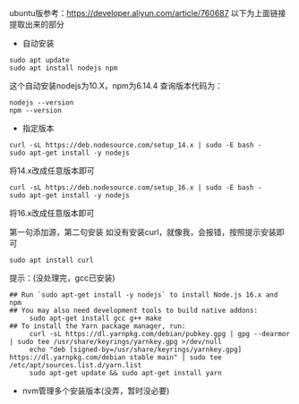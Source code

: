 ubuntu版参考：https://developer.aliyun.com/article/760687
以下为上面链接提取出来的部分
- 自动安装
```shell
sudo apt update
sudo apt install nodejs npm
```
这个自动安装nodejs为10.X，npm为6.14.4
查询版本代码为：
```
nodejs --version
npm --version
```
- 指定版本
```
curl -sL https://deb.nodesource.com/setup_14.x | sudo -E bash -
sudo apt-get install -y nodejs
```
将14.x改成任意版本即可
```shell
curl -sL https://deb.nodesource.com/setup_16.x | sudo -E bash -
sudo apt-get install -y nodejs
```
将16.x改成任意版本即可

第一句添加源，第二句安装
如没有安装curl，就像我，会报错，按照提示安装即可
```
sudo apt install curl
```

提示：(没处理完，gcc已安装)
```
## Run `sudo apt-get install -y nodejs` to install Node.js 16.x and npm
## You may also need development tools to build native addons:
     sudo apt-get install gcc g++ make
## To install the Yarn package manager, run:
     curl -sL https://dl.yarnpkg.com/debian/pubkey.gpg | gpg --dearmor | sudo tee /usr/share/keyrings/yarnkey.gpg >/dev/null
     echo "deb [signed-by=/usr/share/keyrings/yarnkey.gpg] https://dl.yarnpkg.com/debian stable main" | sudo tee /etc/apt/sources.list.d/yarn.list
     sudo apt-get update && sudo apt-get install yarn
```
- nvm管理多个安装版本(没弄，暂时没必要)